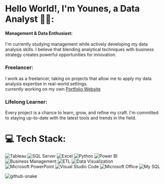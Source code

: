 # Hello World!, I'm Younes, a Data Analyst 👋🏼:
#### Management & Data Enthusiast:
 I'm currently studying management while actively developing my data analysis skills. I believe that blending analytical techniques with business strategy creates powerful opportunities for innovation.<br> 
### Freelancer:
 I work as a freelancer, taking on projects that allow me to apply my data analysis expertise in real-world settings.<br>
 currently working on my own [Portfolio Website](https://younes-sehanine.netlify.app/)<br>
### Lifelong Learner:
  Every project is a chance to learn, grow, and refine my craft. I'm committed to staying up-to-date with the latest tools and trends in the field. <br>


# 💻 Tech Stack:
![Tableau](https://img.shields.io/badge/Tableau-E97627?style=for-the-badge&logo=tableau&logoColor=white)
![SQL Server](https://img.shields.io/badge/SQL_Server-CC2927?style=for-the-badge&logo=microsoft-sql-server&logoColor=white)
![Excel](https://img.shields.io/badge/Excel-217346?style=for-the-badge&logo=microsoft-excel&logoColor=white)
![Python](https://img.shields.io/badge/Python-3670A0?style=for-the-badge&logo=python&logoColor=ffdd54)
![Power BI](https://img.shields.io/badge/Power_BI-F2C811?style=for-the-badge&logo=powerbi&logoColor=black)
![Business Management](https://img.shields.io/badge/Business_Management-0366D6?style=for-the-badge)
![ETL](https://img.shields.io/badge/ETL-5319E7?style=for-the-badge&logo=apacheairflow&logoColor=white)
![Data Visualization](https://img.shields.io/badge/Data_Visualization-0DB7ED?style=for-the-badge&logo=plotly&logoColor=white)
![Microsoft PowerPoint](https://img.shields.io/badge/Microsoft_PowerPoint-B7472A?style=for-the-badge&logo=microsoft-powerpoint&logoColor=white)
![Visual Studio Code](https://img.shields.io/badge/Visual%20Studio%20Code-0078d7.svg?style=for-the-badge&logo=visual-studio-code&logoColor=white)
![Microsoft Office](https://img.shields.io/badge/Microsoft_Office-D83B01?style=for-the-badge&logo=microsoft-office&logoColor=white)
![My SQL](https://img.shields.io/badge/MySQL-4479A1?style=for-the-badge&logo=postgresql&logoColor=white)

<picture>
  <source media="(prefers-color-scheme: dark)" srcset="https://raw.githubusercontent.com/tobiasmeyhoefer/tobiasmeyhoefer/output/github-snake-dark.svg" />
  <source media="(prefers-color-scheme: light)" srcset="https://raw.githubusercontent.com/tobiasmeyhoefer/tobiasmeyhoefer/output/github-snake.svg" />
  <img alt="github-snake" src="https://raw.githubusercontent.com/tobiasmeyhoefer/tobiasmeyhoefer/output/github-snake.svg" />
</picture>
